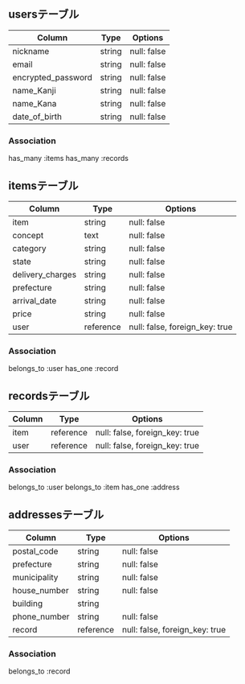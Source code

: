 ## usersテーブル

|Column             |Type   |Options     |
|-------------------|-------|------------|
|nickname           |string |null: false |
|email              |string |null: false |
|encrypted_password |string |null: false |
|name_Kanji         |string |null: false |
|name_Kana          |string |null: false |
|date_of_birth      |string |null: false |

### Association
has_many :items
has_many :records

## itemsテーブル

|Column           |Type      |Options                        |
|-----------------|----------|-------------------------------|
|item             |string    |null: false                    |
|concept          |text      |null: false                    |
|category         |string    |null: false                    |
|state            |string    |null: false                    |
|delivery_charges |string    |null: false                    |
|prefecture       |string    |null: false                    |
|arrival_date     |string    |null: false                    |
|price            |string    |null: false                    |
|user             |reference |null: false, foreign_key: true |



### Association
belongs_to :user
has_one :record

## recordsテーブル

|Column |Type      |Options                        |
|-------|----------|-------------------------------|
|item   |reference |null: false, foreign_key: true |
|user   |reference |null: false, foreign_key: true |


### Association
belongs_to :user
belongs_to :item
has_one :address

## addressesテーブル

|Column       |Type      |Options                        |
|-------------|----------|-------------------------------|
|postal_code  |string    |null: false                    |
|prefecture   |string    |null: false                    |
|municipality |string    |null: false                    |
|house_number |string    |null: false                    |
|building     |string    |                               |
|phone_number |string    |null: false                    |
|record       |reference |null: false, foreign_key: true |


### Association
belongs_to :record
